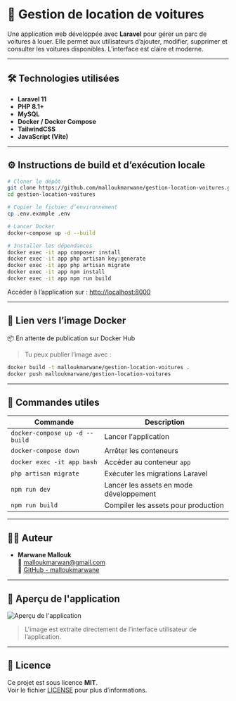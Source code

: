 # 🚗 Gestion de location de voitures

Une application web développée avec **Laravel** pour gérer un parc de voitures à louer. Elle permet aux utilisateurs d’ajouter, modifier, supprimer et consulter les voitures disponibles. L’interface est claire et moderne.

---

## 🛠️ Technologies utilisées

- **Laravel 11**
- **PHP 8.1+**
- **MySQL**
- **Docker / Docker Compose**
- **TailwindCSS**
- **JavaScript (Vite)**

---

## ⚙️ Instructions de build et d’exécution locale

```bash
# Cloner le dépôt
git clone https://github.com/malloukmarwane/gestion-location-voitures.git
cd gestion-location-voitures

# Copier le fichier d’environnement
cp .env.example .env

# Lancer Docker
docker-compose up -d --build

# Installer les dépendances
docker exec -it app composer install
docker exec -it app php artisan key:generate
docker exec -it app php artisan migrate
docker exec -it app npm install
docker exec -it app npm run build
```

Accéder à l’application sur : [http://localhost:8000](http://localhost:8000)

---

## 🐳 Lien vers l’image Docker

📦 En attente de publication sur Docker Hub

> Tu peux publier l’image avec :

```bash
docker build -t malloukmarwane/gestion-location-voitures .
docker push malloukmarwane/gestion-location-voitures
```

---

## 🧰 Commandes utiles

| Commande                              | Description                             |
|--------------------------------------|-----------------------------------------|
| `docker-compose up -d --build`       | Lancer l'application                    |
| `docker-compose down`                | Arrêter les conteneurs                  |
| `docker exec -it app bash`           | Accéder au conteneur `app`              |
| `php artisan migrate`                | Exécuter les migrations Laravel         |
| `npm run dev`                        | Lancer les assets en mode développement |
| `npm run build`                      | Compiler les assets pour production     |

---

## 👨‍💻 Auteur

- **Marwane Mallouk**  
📧 malloukmarwan@gmail.com  
🔗 [GitHub - malloukmarwane](https://github.com/malloukmarwane)

---

## 📸 Aperçu de l'application

![Aperçu de l'application](public/images/demo.png)

> L'image est extraite directement de l’interface utilisateur de l’application.

---

## 📄 Licence

Ce projet est sous licence **MIT**.  
Voir le fichier [LICENSE](LICENSE) pour plus d’informations.
